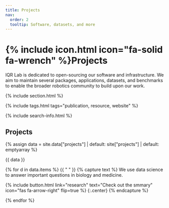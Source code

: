 ```yaml
---
title: Projects
nav:
  order: 2
  tooltip: Software, datasets, and more
---
```


# {% include icon.html icon="fa-solid fa-wrench" %}Projects

IQR Lab is dedicated to open-sourcing our software and infrastructure. We aim to maintain several packages, applications, datasets, and benchmarks to enable the broader robotics community to build upon our work.

{% include section.html %}

{% include tags.html tags="publication, resource, website" %}

{% include search-info.html %}

## Projects

{% assign data = site.data["projects"]
  | default: site["projects"]
  | default: emptyarray
%}

{{ data }}

{% for d in data.items %}
  {{ " " }}
  {% capture text %}
  We use data science to answer important questions in biology and medicine.

  {%
    include button.html
    link="research" 
    text="Check out the smmary"
    icon="fas fa-arrow-right"
    flip=true
  %}
  {:.center}
  {% endcapture %}

{% endfor %}

